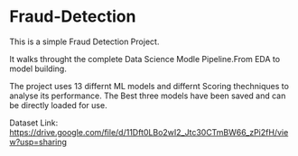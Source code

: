 # Fraud-Detection

This is a simple Fraud Detection Project.

It walks throught the complete Data Science Modle Pipeline.From EDA to model building. 

The project uses 13 differnt ML models and differnt Scoring thechniques to analyse its performance.
The Best three models have been saved and can be directly loaded for use. 

Dataset Link: https://drive.google.com/file/d/11Dft0LBo2wI2_Jtc30CTmBW66_zPi2fH/view?usp=sharing


